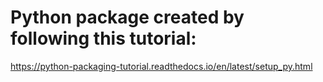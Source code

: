 # Python package created by following this tutorial:

https://python-packaging-tutorial.readthedocs.io/en/latest/setup_py.html
